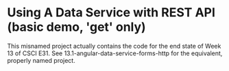 # Using A Data Service with REST API (basic demo, 'get' only)
This misnamed project actually contains the code for the end state of Week 13 of CSCI E31. See 13.1-angular-data-service-forms-http for the equivalent, properly named project.
